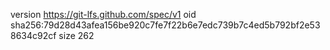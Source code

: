 version https://git-lfs.github.com/spec/v1
oid sha256:79d28d43afea156be920c7fe7f22b6e7edc739b7c4ed5b792bf2e538634c92cf
size 262

